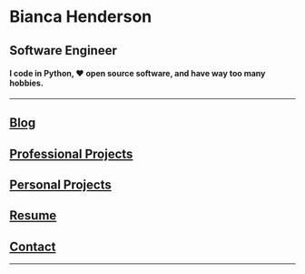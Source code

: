 # Bianca Henderson

## Software Engineer

#### I code in Python, ❤️ open source software, and have way too many hobbies.

* * *

## [Blog](blog_index.md)

## [Professional Projects](professional_projects.md)

## [Personal Projects](personal_projects.md)

## [Resume](resume.md)

## [Contact](contact.md)

* * *
